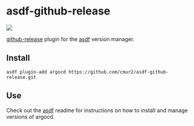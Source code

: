 # asdf-github-release

![](https://github.com/cmur2/asdf-github-release/workflows/ci/badge.svg)

[github-release](https://github.com/buildkite/github-release) plugin for the [asdf](https://github.com/asdf-vm/asdf) version manager.

## Install

```
asdf plugin-add argocd https://github.com/cmur2/asdf-github-release.git
```

## Use

Check out the [asdf](https://github.com/asdf-vm/asdf) readme for instructions on how to install and manage versions of argocd.
